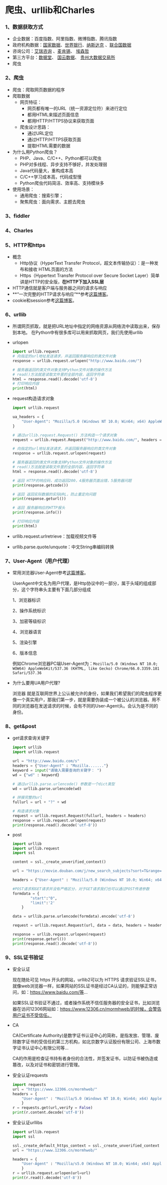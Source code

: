 # 爬虫、urllib和Charles

### 1、数据获取方式

- 企业数据：百度指数、阿里指数、微博指数、腾讯指数
- 政府机构数据：[国家数据](http://data.stats.gov.cn/index.htm)、[世界银行](https://data.worldbank.org.cn/)、[纳斯达克](http://www.nasdaq.com/zh) 、[联合国数据](http://data.un.org/)
- 咨询公司：[艾瑞咨询](http://www.iresearch.com.cn/) 、[麦肯锡](https://www.mckinsey.com/)、 [埃森哲](https://www.accenture.com/cn-en)
- 第三方平台：[数据堂](http://www.datatang.com/index.html)、 [国云数据](http://www.moojnn.com/data-market/)、 [贵州大数据交易所](http://trade.gbdex.com/trade.web/)
- 爬虫

### 2、爬虫

- 爬虫：爬取网页数据的程序
- 爬取数据
  - 网页特征：
    - 网页都有唯一的URL（统一资源定位符）来进行定位
    - 都用HTML来描述页面信息
    - 都用HTTP/HTTPS协议来获取页面
  - 爬虫设计思路：
    - 通过URL定位
    - 通过HTTP/HTTPS获取页面
    - 提取HTML需要的数据
- 为什么用Python爬虫？
  - PHP、Java、C/C++、Python都可以爬虫
  - PHP对多线程、异步支持不够好，并发处理弱
  - Java代码量大，重构成本高
  - C/C++学习成本高，代码成型慢
  - Python爬虫代码简洁、效率高、支持模块多
- 使用场景：
  - 通用爬虫：搜索引擎；
  - 聚焦爬虫：面向需求、主题去爬虫

### 3、fiddler

### 4、Charles

### 5、HTTP和https

- 概念
  - Http协议（HyperText Transfer Protocol，超文本传输协议）：是一种发布和接收 HTML页面的方法
  - Https（Hypertext Transfer Protocol over Secure Socket Layer）简单讲是HTTP的安全版，**在HTTP下加入SSL层**
- HTTP通信就是客户端与服务器之间的请求与响应
- **“一次完整的HTTP请求与响应“**参考[这篇博客](https://blog.csdn.net/u010538015/article/details/65631476)。
- cookie和session参考[这篇博客](https://blog.csdn.net/u011816231/article/details/69372208)。

### 6、urllib

- 所谓网页抓取，就是把URL地址中指定的网络资源从网络流中读取出来，保存到本地。 在Python中有很多库可以用来抓取网页，我们先使用urllib

- urlopen

  ```python
  import urllib.request
  # 向指定的url地址发送请求，并返回服务器响应的类文件对象
  response = urllib.request.urlopen("http://www.baidu.com/")

  # 服务器返回的类文件对象支持Python文件对象的操作方法
  # read()方法就是读取文件里的全部内容，返回字符串
  html = response.read().decode('utf-8')
  # 打印响应内容
  print(html)
  ```

- request构造请求对象

  ```python
  import urllib.request

  ua_headers = {
      "User-Agent": "Mozilla/5.0 (Windows NT 10.0; Win64; x64) AppleWebKit/537.36 (KHTML, like Gecko) Chrome/54.0.2840.99 Safari/537.36"
  }

  # 通过urllib.request.Request() 方法构造一个请求对象
  request = urllib.request.Request("http://www.baidu.com/", headers = ua_headers)

  # 向指定的url地址发送请求，并返回服务器响应的类文件对象
  response = urllib.request.urlopen(request)

  # 服务器返回的类文件对象支持Python文件对象的操作方法
  # read()方法就是读取文件里的全部内容，返回字符串
  html = response.read().decode('utf-8')

  # 返回 HTTP的响应码，成功返回200，4服务器页面出错，5服务器问题
  print(response.getcode())

  # 返回 返回实际数据的实际URL，防止重定向问题
  print(response.geturl())

  # 返回 服务器响应的HTTP报头
  print(response.info())

  # 打印响应内容
  print(html)
  ```

- urllib.request.urlretrieve：加载视频文件等

- urllib.parse.quote/unquote：中文String串编码转换

### 7、User-Agent（用户代理）

- 常用浏览器User-Agent参考[这篇博客](http://blog.csdn.net/u012175089/article/details/61199238)。

  UserAgent中文名为用户代理，是Http协议中的一部分，属于头域的组成部分，这个字符串头主要有下面几部分组成

  1、浏览器标识

  2、操作系统标识

  3、加密等级标识

  4、浏览器语言

  5、渲染引擎

  6、版本信息

  例如Chrome浏览器PC端User-Agent为：`Mozilla/5.0 (Windows NT 10.0; WOW64) AppleWebKit/537.36 (KHTML, like Gecko) Chrome/66.0.3359.181 Safari/537.36`

- 为什么要用UA用户代理?

  浏览器 就是互联网世界上公认被允许的身份，如果我们希望我们的爬虫程序更像一个真实用户，那我们第一步，就是需要伪装成一个被公认的浏览器。用不同的浏览器在发送请求的时候，会有不同的User-Agent头。会认为是不同的身份。

### 8、get&post

- get请求查询关键字

  ```python
  import urllib
  import urllib.request

  url = "http://www.baidu.com/s"
  headers = {"User-Agent" : "Mozilla......."}
  keyword = input("请输入需要查询的关键字： ")
  wd = {"wd" : keyword}

  # 通过urllib.parse.urlencode() 参数是一个dict类型
  wd = urllib.parse.urlencode(wd)

  # 拼接完整的url
  fullurl = url + "?" + wd

  # 构造请求对象
  request = urllib.request.Request(fullurl, headers = headers)
  response = urllib.request.urlopen(request)
  print(response.read().decode('utf-8'))
  ```

- post

  ```python
  import urllib
  import urllib.request
  import ssl

  content = ssl._create_unverified_context()

  url = "https://movie.douban.com/j/new_search_subjects?sort=T&range=0,10&tags=%E7%88%B1%E6%83%85"

  headers = {"User-Agent" : "Mozilla/5.0 (Windows NT 10.0; Win64; x64) AppleWebKit/537.36 (KHTML, like Gecko) Chrome/54.0.2840.99 Safari/537.36"}

  #POST请求和GET请求并没有严格区分，对于GET请求我们也可以通过POST传递参数
  formdata = {
          "start":"0",
          "limit":'2'
      }

  data = urllib.parse.urlencode(formdata).encode('utf-8')

  request = urllib.request.Request(url, data = data, headers = headers)

  response = urllib.request.urlopen(request)
  print(response.geturl())
  print(response.read().decode('utf-8'))
  ```

### 9、SSL证书验证

- 安全认证

  现在随处可见 https 开头的网站，urllib2可以为 HTTPS 请求验证SSL证书，就像web浏览器一样，如果网站的SSL证书是经过CA认证的，则能够正常访问，如：https://www.baidu.com/等...

  如果SSL证书验证不通过，或者操作系统不信任服务器的安全证书，比如浏览器在访问12306网站如：https://www.12306.cn/mormhweb/的时候，会警告用户证书不受信任。

- CA

  CA(Certificate Authority)是数字证书认证中心的简称，是指发放、管理、废除数字证书的受信任的第三方机构，如北京数字认证股份有限公司、上海市数字证书认证中心有限公司等...

  CA的作用是检查证书持有者身份的合法性，并签发证书，以防证书被伪造或篡改，以及对证书和密钥进行管理。

- 安全认证requests

  ```python
  import requests
  url = "https://www.12306.cn/mormhweb/"
  headers = {
      "User-Agent" : "Mozilla/5.0 (Windows NT 10.0; Win64; x64) AppleWebKit/537.36 (KHTML, like Gecko) Chrome/54.0.2840.99 Safari/537.36"
      }
  r = requests.get(url,verify = False)
  print(r.content.decode('utf-8'))
  ```

- 安全认证urllibs

  ```python
  import urllib.request
  import ssl

  ssl._create_default_https_context = ssl._create_unverified_context
  url = "https://www.12306.cn/mormhweb/"

  headers = {
      "User-Agent" : "Mozilla/s5.0 (Windows NT 10.0; Win64; x64) AppleWebKit/537.36 (KHTML, like Gecko) Chrome/54.0.2840.99 Safari/537.36"
      }
  r = urllib.request.urlopen(url=url)
  print(r.read().decode('utf-8'))
  ```

  ​